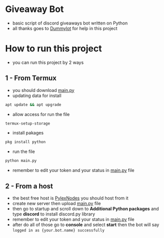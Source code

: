 # Giveaway Bot
- basic script of discord giveaways bot written on Python
- all thanks goes to [Dummylot](https://github.com/dummylot) for help in this project
# How to run this project
- you can run this project by 2 ways
## 1 - From Termux
- you should download [main.py](https://github.com/mohamedlunar/main.py)
- updating data for install
``` bash
apt update && apt upgrade
```
- allow access for run the file
``` bash
termux-setup-storage
```
- install pakages
``` bash
pkg install python
```
- run the file
``` bash
python main.py
```
- remember to edit your token and your status in [main.py](https://github.com/mohamedlunar/main.py) file
## 2 - From a host
- the best free host is [PylexNodes](https://pylexnodes.net) you should host from it
- create new server then upload [main.py](https://github.com/mohamedlunar/main.py) file
- then go to startup and scroll down to **Additional Python packages** and type **discord** to install discord.py library
- remember to edit your token and your status in [main.py](https://github.com/mohamedlunar/main.py) file
- after do all of those go to **console** and select **start** then the bot will say `logged in as {your.bot.name} successfully`
